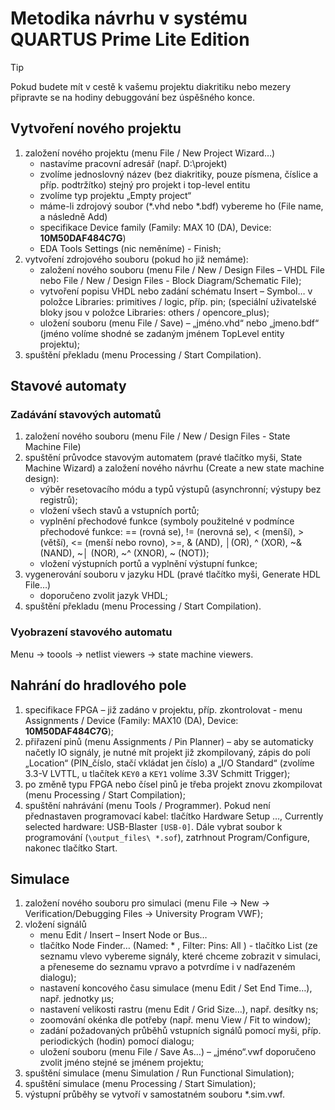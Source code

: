 # Metodika návrhu v systému QUARTUS Prime Lite Edition

> [!tip]
> Pokud budete mít v cestě k vašemu projektu diakritiku nebo mezery připravte se na hodiny debuggování bez úspěšného konce.

## Vytvoření nového projektu
1. založení nového projektu (menu File / New Project Wizard…)
	- nastavíme pracovní adresář (např. D:\projekt)
	- zvolíme jednoslovný název (bez diakritiky, pouze písmena, číslice a příp. podtržítko)
	stejný pro projekt i top-level entitu
	- zvolíme typ projektu „Empty project“
	- máme-li zdrojový soubor (*.vhd nebo *.bdf) vybereme ho (File name, a následně Add)
	- specifikace Device family (Family: MAX 10 (DA), Device: **10M50DAF484C7G**)
	- EDA Tools Settings (nic neměníme) - Finish;
2. vytvoření zdrojového souboru (pokud ho již nemáme):
	- založení nového souboru (menu File / New / Design Files – VHDL File nebo File / New / Design Files - Block Diagram/Schematic File);
	- vytvoření popisu VHDL nebo zadání schématu Insert – Symbol… v položce Libraries: primitives / logic, příp. pin;
	(speciální uživatelské bloky jsou v položce Libraries: others /
	opencore_plus);
	- uložení souboru (menu File / Save) – „jméno.vhd“ nebo „jmeno.bdf“
	(jméno volíme shodné se zadaným jménem TopLevel entity projektu);
3. spuštění překladu (menu Processing / Start Compilation).

## Stavové automaty
### Zadávání stavových automatů
1. založení nového souboru (menu File / New / Design Files - State Machine File)
2. spuštění průvodce stavovým automatem (pravé tlačítko myši, State Machine Wizard) a založení nového návrhu (Create a new state machine design):
	- výběr resetovacího módu a typů výstupů (asynchronní; výstupy bez registrů);
	- vložení všech stavů a vstupních portů;
	- vyplnění přechodové funkce (symboly použitelné v podmínce přechodové funkce:
	== (rovná se), != (nerovná se), < (menší), > (větší), <= (menší nebo rovno), >=, & (AND), │(OR), ^ (XOR), ~& (NAND), ~│ (NOR), ~^ (XNOR), ~ (NOT));
	- vložení výstupních portů a vyplnění výstupní funkce;
3. vygenerování souboru v jazyku HDL (pravé tlačítko myši, Generate HDL File…)
	- doporučeno zvolit jazyk VHDL;
4. spuštění překladu (menu Processing / Start Compilation).

### Vyobrazení stavového automatu

Menu -> toools -> netlist viewers -> state machine viewers.

## Nahrání do hradlového pole
1. specifikace FPGA – již zadáno v projektu, příp. zkontrolovat - menu Assignments / Device (Family: MAX10 (DA), Device: **10M50DAF484C7G**);
2. přiřazení pinů (menu Assignments / Pin Planner) – aby se automaticky načetly IO signály, je nutné mít projekt již zkompilovaný, zápis do polí „Location“ (PIN_číslo, stačí vkládat jen číslo) a „I/O Standard“ (zvolíme 3.3-V LVTTL, u tlačítek `KEY0` a `KEY1` volíme 3.3V Schmitt Trigger);
3. po změně typu FPGA nebo čísel pinů je třeba projekt znovu zkompilovat (menu Processing / Start Compilation);
4. spuštění nahrávání (menu Tools / Programmer). Pokud není  přednastaven programovací kabel: tlačítko Hardware Setup …, Currently selected hardware: USB-Blaster `[USB-0]`. Dále vybrat soubor k programování (`\output_files\ *.sof`), zatrhnout Program/Configure, nakonec tlačítko Start.

## Simulace
1. založení nového souboru pro simulaci (menu File -> New -> Verification/Debugging Files -> University Program VWF);
2. vložení signálů
	- menu Edit / Insert – Insert Node or Bus…
	- tlačítko Node Finder… (Named: * , Filter: Pins: All ) - tlačítko List (ze seznamu vlevo vybereme signály, které chceme zobrazit v simulaci, a přeneseme do seznamu vpravo a potvrdíme i v nadřazeném dialogu);
	- nastavení koncového času simulace (menu Edit / Set End Time…), např. jednotky µs;
	- nastavení velikosti rastru (menu Edit / Grid Size…), např. desítky ns;
	- zoomování okénka dle potřeby (např. menu View / Fit to window);
	- zadání požadovaných průběhů vstupních signálů pomocí myši, příp. periodických (hodin) pomocí dialogu;
	- uložení souboru (menu File / Save As…) – „jméno“.vwf doporučeno zvolit jméno stejné se jménem projektu;
3. spuštění simulace (menu Simulation / Run Functional Simulation);
4. spuštění simulace (menu Processing / Start Simulation);
5. výstupní průběhy se vytvoří v samostatném souboru *.sim.vwf.